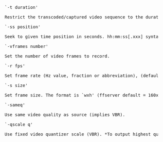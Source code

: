 <pre>
`-t duration'<br>
Restrict the transcoded/captured video sequence to the duration specified in seconds. hh:mm:ss[.xxx] syntax is also supported.<br>
`-ss position'<br>
Seek to given time position in seconds. hh:mm:ss[.xxx] syntax is also supported.<br>
`-vframes number'<br>
Set the number of video frames to record.<br>
`-r fps'<br>
Set frame rate (Hz value, fraction or abbreviation), (default = 25).<br>
`-s size'<br>
Set frame size. The format is `wxh' (ffserver default = 160x128, ffmpeg default = same as source).<br>
`-sameq'<br>
Use same video quality as source (implies VBR).<br>
`-qscale q'<br>
Use fixed video quantizer scale (VBR). *To output highest quality JPEG, use -qscale 1*<br>
</pre>